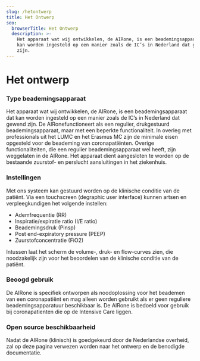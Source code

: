 ```yaml
---
slug: /hetontwerp
title: Het Ontwerp
seo:
  browserTitle: Het Ontwerp
  description: >-
    Het apparaat wat wij ontwikkelen, de AIRone, is een beademingsapparaat dat
    kan worden ingesteld op een manier zoals de IC’s in Nederland dat gewend
    zijn.
---
```

<!--StartFragment-->

# Het ontwerp

### **Type beademingsapparaat**

Het apparaat wat wij ontwikkelen, de AIRone, is een beademingsapparaat dat kan worden ingesteld op een manier zoals de IC’s in Nederland dat gewend zijn. De AIRonefunctioneert als een regulier, drukgestuurd beademingsapparaat, maar met een beperkte functionaliteit. In overleg met professionals uit het LUMC en het Erasmus MC zijn de minimale eisen opgesteld voor de beademing van coronapatiënten. Overige functionaliteiten, die een regulier beademingsapparaat wel heeft, zijn weggelaten in de AIRone. Het apparaat dient aangesloten te worden op de bestaande zuurstof- en perslucht aansluitingen in het ziekenhuis.

### Instellingen

Met ons systeem kan gestuurd worden op de klinische conditie van de patiënt. Via een touchscreen (degraphic user interface) kunnen artsen en verpleegkundigen het volgende instellen:

* Ademfrequentie (RR)
* Inspiratie/expiratie ratio (I/E ratio)
* Beademingsdruk (Pinsp)
* Post end-expiratory pressure (PEEP)
* Zuurstofconcentratie (FiO2)

Intussen laat het scherm de volume-, druk- en flow-curves zien, die noodzakelijk zijn voor het beoordelen van de klinische conditie van de patiënt.

### Beoogd gebruik

De AIRone is specifiek ontworpen als noodoplossing voor het beademen van een coronapatiënt en mag alleen worden gebruikt als er geen reguliere beademingsapparatuur beschikbaar is. De AIRone is bedoeld voor gebruik bij coronapatienten die op de Intensive Care liggen.

### Open source beschikbaarheid

Nadat de AIRone (klinisch) is goedgekeurd door de Nederlandse overheid, zal op deze pagina verwezen worden naar het ontwerp en de benodigde documentatie.

<!--EndFragment-->